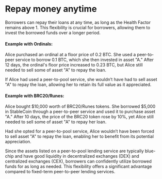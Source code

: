 # Repay money anytime

Borrowers can repay their loans at any time, as long as the Health Factor remains above 1. This flexibility is crucial for borrowers, allowing them to invest the borrowed funds over a longer period.

#### Example with Ordinals:

Alice purchased an ordinal at a floor price of 0.2 BTC. She used a peer-to-peer service to borrow 0.1 BTC, which she then invested in asset "A." After 12 days, the ordinal's floor price increased to 0.23 BTC, but Alice still needed to sell some of asset "A" to repay the loan.

If Alice had used a peer-to-pool service, she wouldn’t have had to sell asset "A" to repay the loan, allowing her to retain its full value as it appreciated.

#### Example with BRC20/Runes:

Alice bought $10,000 worth of BRC20/Runes tokens. She borrowed $5,000 in StableCoin through a peer-to-peer service and used it to purchase asset "A." After 10 days, the price of the BRC20 token rose by 10%, yet Alice still needed to sell some of asset "A" to repay her loan.

Had she opted for a peer-to-pool service, Alice wouldn’t have been forced to sell asset "A" to repay the loan, enabling her to benefit from its potential appreciation.

Since the assets listed on a peer-to-pool lending service are typically blue-chip and have good liquidity in decentralized exchanges (DEX) and centralized exchanges (CEX), borrowers can confidently utilize borrowed funds for as long as needed. This flexibility offers a significant advantage compared to fixed-term peer-to-peer lending services.
